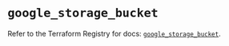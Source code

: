 # `google_storage_bucket`

Refer to the Terraform Registry for docs: [`google_storage_bucket`](https://registry.terraform.io/providers/hashicorp/google-beta/5.39.0/docs/resources/google_storage_bucket).
